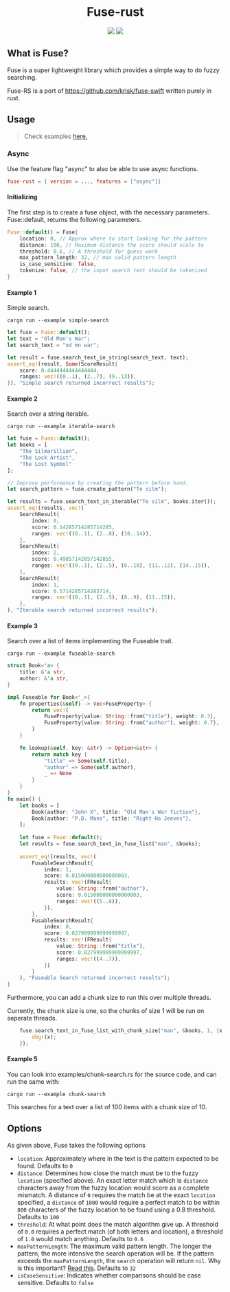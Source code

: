 <h1 align="center">Fuse-rust</h1>
<p align="center">
    <a href="https://crates.io/crates/fuse-rust"><img src="https://img.shields.io/crates/v/fuse-rust.svg"/></a>
    <img src="https://github.com/Blakeinstein/fuse-rust/workflows/CI/badge.svg" />
</p>

## What is Fuse?
Fuse is a super lightweight library which provides a simple way to do fuzzy searching.

Fuse-RS is a port of https://github.com/krisk/fuse-swift written purely in rust.

## Usage

> Check examples [here.](/examples/)

### Async
Use the feature flag "async" to also be able to use async functions.
```toml
fuse-rust = { version = ..., features = ["async"]}
```

#### Initializing

The first step is to create a fuse object, with the necessary parameters. Fuse::default, returns the following parameters.
```rust
Fuse::default() = Fuse{
    location: 0, // Approx where to start looking for the pattern
    distance: 100, // Maximum distance the score should scale to
    threshold: 0.6, // A threshold for guess work
    max_pattern_length: 32, // max valid pattern length
    is_case_sensitive: false,
    tokenize: false, // the input search text should be tokenized
}
```

#### Example 1

Simple search.
```shell
cargo run --example simple-search
```

```rust
let fuse = Fuse::default();
let text = "Old Man's War";
let search_text = "od mn war";

let result = fuse.search_text_in_string(search_text, text);
assert_eq!(result, Some(ScoreResult{
    score: 0.4444444444444444,
    ranges: vec!((0..1), (2..7), (9..13)),
}), "Simple search returned incorrect results");
```

#### Example 2

Search over a string iterable.
```shell
cargo run --example iterable-search
```

```rust
let fuse = Fuse::default();
let books = [
    "The Silmarillion",
    "The Lock Artist",
    "The Lost Symbol"
];

// Improve performance by creating the pattern before hand.
let search_pattern = fuse.create_pattern("Te silm");

let results = fuse.search_text_in_iterable("Te silm", books.iter());
assert_eq!(results, vec!(
    SearchResult{
        index: 0,
        score: 0.14285714285714285,
        ranges: vec!((0..1), (2..8), (10..14)),
    },
    SearchResult{
        index: 2,
        score: 0.49857142857142855,
        ranges: vec!((0..1), (2..5), (6..10), (11..12), (14..15)),
    },
    SearchResult{
        index: 1,
        score: 0.5714285714285714,
        ranges: vec!((0..1), (2..5), (8..9), (11..15)),
    },
), "Iterable search returned incorrect results");
```

#### Example 3

Search over a list of items implementing the Fuseable trait.

```shell
cargo run --example fuseable-search
```

```rust
struct Book<'a> {
    title: &'a str,
    author: &'a str,
}

impl Fuseable for Book<'_>{
    fn properties(&self) -> Vec<FuseProperty> {
        return vec!(
            FuseProperty{value: String::from("title"), weight: 0.3},
            FuseProperty{value: String::from("author"), weight: 0.7},
        )
    }

    fn lookup(&self, key: &str) -> Option<&str> {
        return match key {
            "title" => Some(self.title),
            "author" => Some(self.author),
            _ => None
        }
    }
}
fn main() {    
    let books = [
        Book{author: "John X", title: "Old Man's War fiction"},
        Book{author: "P.D. Mans", title: "Right Ho Jeeves"},
    ];
    
    let fuse = Fuse::default();
    let results = fuse.search_text_in_fuse_list("man", &books);
    
    assert_eq!(results, vec!(
        FusableSearchResult{
            index: 1,
            score: 0.015000000000000003,
            results: vec!(FResult{
                value: String::from("author"),
                score: 0.015000000000000003,
                ranges: vec!((5..8)),
            }),
        },
        FusableSearchResult{
            index: 0,
            score: 0.027999999999999997,
            results: vec!(FResult{
                value: String::from("title"),
                score: 0.027999999999999997,
                ranges: vec!((4..7)),
            })
        }
    ), "Fuseable Search returned incorrect results");
}
```

Furthermore, you can add a chunk size to run this over multiple threads.

Currently, the chunk size is one, so the chunks of size 1 will be run on seperate threads.
```rust
    fuse.search_text_in_fuse_list_with_chunk_size("man", &books, 1, |x: FuseableSearchResult| {
        dbg!(x);
    });
```

#### Example 5

You can look into examples/chunk-search.rs for the source code, and can run the same with:

```shell
cargo run --example chunk-search
```

This searches for a text over a list of 100 items with a chunk size of 10.

## Options

As given above, Fuse takes the following options

- `location`: Approximately where in the text is the pattern expected to be found. Defaults to `0`
- `distance`: Determines how close the match must be to the fuzzy `location` (specified above). An exact letter match which is `distance` characters away from the fuzzy location would score as a complete mismatch. A distance of `0` requires the match be at the exact `location` specified, a `distance` of `1000` would require a perfect match to be within `800` characters of the fuzzy location to be found using a 0.8 threshold. Defaults to `100`
- `threshold`: At what point does the match algorithm give up. A threshold of `0.0` requires a perfect match (of both letters and location), a threshold of `1.0` would match anything. Defaults to `0.6`
- `maxPatternLength`: The maximum valid pattern length. The longer the pattern, the more intensive the search operation will be. If the pattern exceeds the `maxPatternLength`, the `search` operation will return `nil`. Why is this important? [Read this](https://en.wikipedia.org/wiki/Word_(computer_architecture)#Word_size_choice). Defaults to `32`
- `isCaseSensitive`: Indicates whether comparisons should be case sensitive. Defaults to `false`

